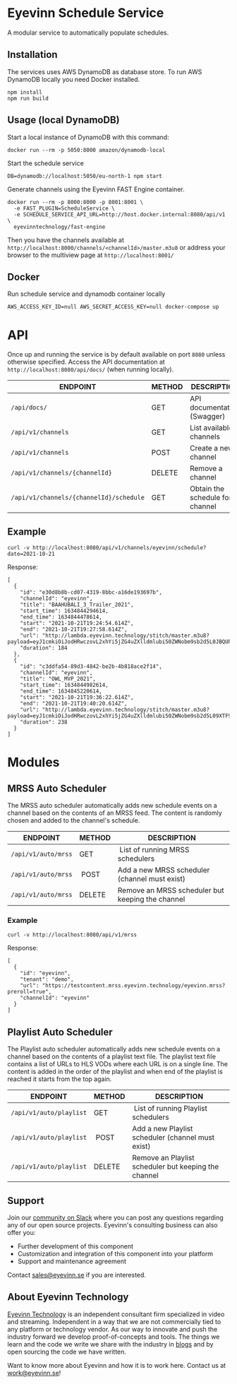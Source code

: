 # Eyevinn Schedule Service

A modular service to automatically populate schedules.

## Installation

The services uses AWS DynamoDB as database store. To run AWS DynamoDB locally you need Docker installed.

```
npm install
npm run build
```

## Usage (local DynamoDB)

Start a local instance of DynamoDB with this command:

```
docker run --rm -p 5050:8000 amazon/dynamodb-local
```

Start the schedule service

```
DB=dynamodb://localhost:5050/eu-north-1 npm start
```

Generate channels using the Eyevinn FAST Engine container.

```
docker run --rm -p 8000:8000 -p 8001:8001 \
  -e FAST_PLUGIN=ScheduleService \
  -e SCHEDULE_SERVICE_API_URL=http://host.docker.internal:8080/api/v1 \
  eyevinntechnology/fast-engine
```

Then you have the channels available at `http://localhost:8000/channels/<channelId>/master.m3u8` or address your browser to the multiview page at `http://localhost:8001/`

## Docker

Run schedule service and dynamodb container locally

```
AWS_ACCESS_KEY_ID=null AWS_SECRET_ACCESS_KEY=null docker-compose up
```

# API

Once up and running the service is by default available on port `8080` unless otherwise specified. Access the API documentation at `http://localhost:8080/api/docs/` (when running locally).

| ENDPOINT | METHOD | DESCRIPTION |
| -------- | ------ | ----------- |
| `/api/docs/` | GET | API documentation (Swagger) |
| `/api/v1/channels`| GET | List available channels |
| `/api/v1/channels`| POST | Create a new channel |
| `/api/v1/channels/{channelId}`| DELETE | Remove a channel |
| `/api/v1/channels/{channelId}/schedule`| GET | Obtain the schedule for a channel |

## Example

```
curl -v http://localhost:8080/api/v1/channels/eyevinn/schedule?date=2021-10-21
```

Response:
```
[
  {
    "id": "e30d8b8b-cd07-4319-8bbc-a16de193697b",
    "channelId": "eyevinn",
    "title": "BAAHUBALI_3_Trailer_2021",
    "start_time": 1634844294614,
    "end_time": 1634844478614,
    "start": "2021-10-21T19:24:54.614Z",
    "end": "2021-10-21T19:27:58.614Z",
    "url": "http://lambda.eyevinn.technology/stitch/master.m3u8?payload=eyJ1cmkiOiJodHRwczovL2xhYi5jZG4uZXlldmlubi50ZWNobm9sb2d5L0JBQUhVQkFMSV8zX1RyYWlsZXJfMjAyMS5tcDQvbWFuaWZlc3QubTN1OCIsImJyZWFrcyI6W3sicG9zIjowLCJkdXJhdGlvbiI6MTA1MDAwLCJ1cmwiOiJodHRwczovL21haXR2LXZvZC5sYWIuZXlldmlubi50ZWNobm9sb2d5L1ZJTk4ubXA0L21hc3Rlci5tM3U4In1dfQ==",
    "duration": 184
  },
  {
    "id": "c3ddfa54-89d3-4842-be2b-4b818ace2f14",
    "channelId": "eyevinn",
    "title": "OWL_MVP_2021",
    "start_time": 1634844982614,
    "end_time": 1634845220614,
    "start": "2021-10-21T19:36:22.614Z",
    "end": "2021-10-21T19:40:20.614Z",
    "url": "http://lambda.eyevinn.technology/stitch/master.m3u8?payload=eyJ1cmkiOiJodHRwczovL2xhYi5jZG4uZXlldmlubi50ZWNobm9sb2d5L09XTF9NVlBfMjAyMS5tcDQvbWFuaWZlc3QubTN1OCIsImJyZWFrcyI6W3sicG9zIjowLCJkdXJhdGlvbiI6MTA1MDAwLCJ1cmwiOiJodHRwczovL21haXR2LXZvZC5sYWIuZXlldmlubi50ZWNobm9sb2d5L1ZJTk4ubXA0L21hc3Rlci5tM3U4In1dfQ==",
    "duration": 238
  }
]
```

# Modules

## MRSS Auto Scheduler

The MRSS auto scheduler automatically adds new schedule events on a channel based on the contents of an MRSS feed. The content is randomly chosen and added to the channel's schedule.

| ENDPOINT | METHOD | DESCRIPTION |
| -------- | ------ | ----------- |
| `/api/v1/auto/mrss` | GET | List of running MRSS schedulers |
| `/api/v1/auto/mrss` | POST | Add a new MRSS scheduler (channel must exist) |
| `/api/v1/auto/mrss` | DELETE | Remove an MRSS scheduler but keeping the channel |

### Example

```
curl -v http://localhost:8080/api/v1/mrss
```

Response:

```
[
  {
    "id": "eyevinn",
    "tenant": "demo",
    "url": "https://testcontent.mrss.eyevinn.technology/eyevinn.mrss?preroll=true",
    "channelId": "eyevinn"
  }
]
```

## Playlist Auto Scheduler

The Playlist auto scheduler automatically adds new schedule events on a channel based on the contents
of a playlist text file. The playlist text file contains a list of URLs to HLS VODs where each URL
is on a single line. The content is added in the order of the playlist and when end of the playlist
is reached it starts from the top again.

| ENDPOINT | METHOD | DESCRIPTION |
| -------- | ------ | ----------- |
| `/api/v1/auto/playlist` | GET | List of running Playlist schedulers |
| `/api/v1/auto/playlist` | POST | Add a new Playlist scheduler (channel must exist) |
| `/api/v1/auto/playlist` | DELETE | Remove an Playlist scheduler but keeping the channel |


## Support

Join our [community on Slack](http://slack.streamingtech.se) where you can post any questions regarding any of our open source projects. Eyevinn's consulting business can also offer you:

- Further development of this component
- Customization and integration of this component into your platform
- Support and maintenance agreement

Contact [sales@eyevinn.se](mailto:sales@eyevinn.se) if you are interested.

## About Eyevinn Technology

[Eyevinn Technology](https://www.eyevinntechnology.se) is an independent consultant firm specialized in video and streaming. Independent in a way that we are not commercially tied to any platform or technology vendor. As our way to innovate and push the industry forward we develop proof-of-concepts and tools. The things we learn and the code we write we share with the industry in [blogs](https://dev.to/video) and by open sourcing the code we have written.

Want to know more about Eyevinn and how it is to work here. Contact us at work@eyevinn.se!